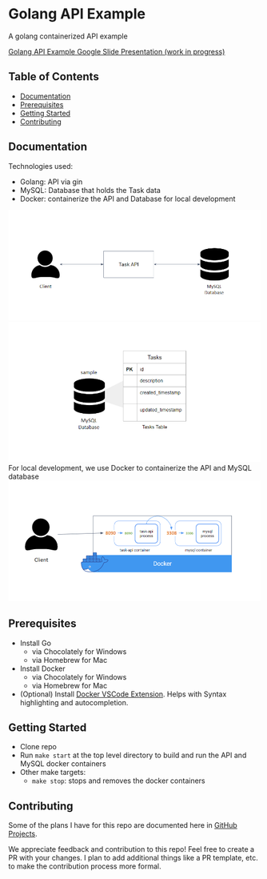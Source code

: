 # Golang API Example
A golang containerized API example


[Golang API Example Google Slide Presentation (work in progress)](https://docs.google.com/presentation/d/1IvqOztsqfHIdfXBLD_MNHtTar69yPiqVp456wNPTj4A/edit?usp=sharing)
## Table of Contents

- [Documentation](#documentation)
- [Prerequisites](#prerequisites)
- [Getting Started](#getting-started)
- [Contributing](#contributing)

## Documentation
Technologies used:
- Golang: API via gin 
- MySQL: Database that holds the Task data
- Docker: containerize the API and Database for local development

![Architecture](architecture.png)
![Data Model](data-model.png)
For local development, we use Docker to containerize the API and MySQL database
![Containerization for Local Development](local-development.png)
## Prerequisites 

- Install Go
    - via Chocolately for Windows
    - via Homebrew for Mac
- Install Docker
    - via Chocolately for Windows
    - via Homebrew for Mac
- (Optional) Install [Docker VSCode Extension](https://marketplace.visualstudio.com/items?itemName=ms-azuretools.vscode-docker). Helps with Syntax highlighting and autocompletion. 

## Getting Started

- Clone repo
- Run `make start` at the top level directory to build and run the API and MySQL docker containers
- Other make targets:
    - `make stop`: stops and removes the docker containers
## Contributing

Some of the plans I have for this repo are documented here in [GitHub Projects](https://github.com/users/codeherk/projects/1).

We appreciate feedback and contribution to this repo! Feel free to create a PR with your changes. I plan to add additional things like a PR template, etc. to make the contribution process more formal.  

